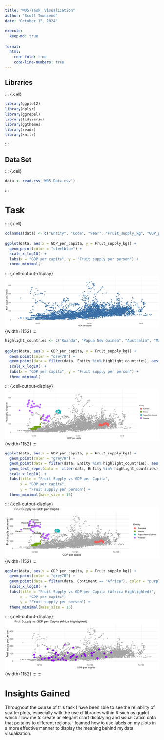 ```yaml
---
title: "W05-Task: Visualization"
author: "Scott Townsend"
date: "October 17, 2024"

execute:
  keep-md: true

format:
  html:
    code-fold: true
    code-line-numbers: true
---
```




## Libraries


::: {.cell}

```{.r .cell-code}
library(ggplot2)
library(dplyr)
library(ggrepel)
library(tidyverse)
library(ggthemes)
library(readr)
library(knitr)
```
:::


## Data Set


::: {.cell}

```{.r .cell-code}
data <- read.csv('W05-Data.csv')
```
:::


# Task


::: {.cell}

```{.r .cell-code}
colnames(data) <- c("Entity", "Code", "Year", "Fruit_supply_kg", "GDP_per_capita", "Continent")

ggplot(data, aes(x = GDP_per_capita, y = Fruit_supply_kg)) +
  geom_point(color = "steelblue") +
  scale_x_log10() +  
  labs(x = "GDP per capita", y = "Fruit supply per person") +
  theme_minimal()
```

::: {.cell-output-display}
![](W05_Task_Visualization_files/figure-html/unnamed-chunk-3-1.png){width=1152}
:::

```{.r .cell-code}
highlight_countries <- c("Rwanda", "Papua New Guinea", "Australia", "Malawi")

ggplot(data, aes(x = GDP_per_capita, y = Fruit_supply_kg)) +
  geom_point(color = "grey70") +
  geom_point(data = filter(data, Entity %in% highlight_countries), aes(color = Entity), size = 4) +
  scale_x_log10() +
  labs(x = "GDP per capita", y = "Fruit supply per person") +
  theme_minimal()
```

::: {.cell-output-display}
![](W05_Task_Visualization_files/figure-html/unnamed-chunk-3-2.png){width=1152}
:::

```{.r .cell-code}
ggplot(data, aes(x = GDP_per_capita, y = Fruit_supply_kg)) +
  geom_point(color = "grey70") +
  geom_point(data = filter(data, Entity %in% highlight_countries), aes(color = Entity), size = 4) +
  geom_text_repel(data = filter(data, Entity %in% highlight_countries), aes(label = Entity)) +
  scale_x_log10() +
  labs(title = "Fruit Supply vs GDP per Capita",
       x = "GDP per capita", 
       y = "Fruit supply per person") +
  theme_minimal(base_size = 15)
```

::: {.cell-output-display}
![](W05_Task_Visualization_files/figure-html/unnamed-chunk-3-3.png){width=1152}
:::

```{.r .cell-code}
ggplot(data, aes(x = GDP_per_capita, y = Fruit_supply_kg)) +
  geom_point(color = "grey70") +
  geom_point(data = filter(data, Continent == "Africa"), color = "purple", size = 4) +
  scale_x_log10() +
  labs(title = "Fruit Supply vs GDP per Capita (Africa Highlighted)",
       x = "GDP per capita", 
       y = "Fruit supply per person") +
  theme_minimal(base_size = 15)
```

::: {.cell-output-display}
![](W05_Task_Visualization_files/figure-html/unnamed-chunk-3-4.png){width=1152}
:::
:::


# Insights Gained

Throughout the course of this task I have been able to see the reliability of scatter plots, especially with the use of libraries within R such as ggplot which allow me to create an elegant chart displaying and visualization data that pertains to different regions. I learned how to use labels on my plots in a more effective manner to display the meaning behind my data visualization. 
